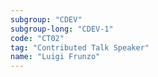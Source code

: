 ```yaml
---
subgroup: "CDEV"
subgroup-long: "CDEV-1"
code: "CT02"
tag: "Contributed Talk Speaker"
name: "Luigi Frunzo"
---
```

